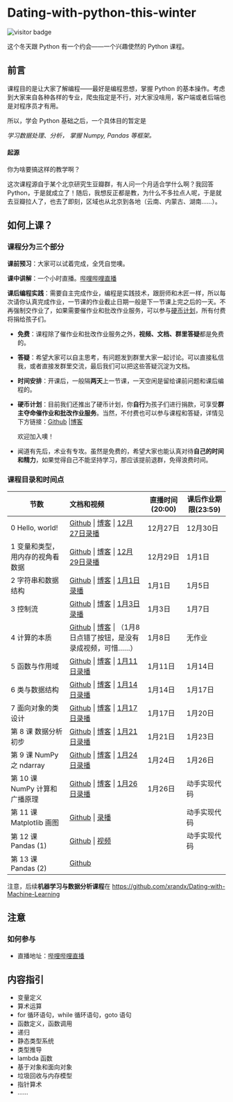 #  Dating-with-python-this-winter

![visitor badge](https://visitor-badge.glitch.me/badge?page_id=xrandx.Dating-with-python-this-winter)

这个冬天跟 Python 有一个约会——一个兴趣使然的 Python 课程。


## 前言

课程目的是让大家了解编程——最好是编程思想，掌握 Python 的基本操作。考虑到大家来自各种各样的专业，爬虫指定是不行，对大家没啥用，客户端或者后端也是对程序员才有用。

所以，学会 Python 基础之后，一个具体目的暂定是

*学习数据处理、分析， 掌握 Numpy, Pandas 等框架。*

#### 起源

你为啥要搞这样的教学啊？

这次课程源自于某个北京研究生豆瓣群，有人问一个月适合学什么啊？我回答 Python，于是就成立了！随后，我想反正都是教，为什么不多拉点人呢，于是就去豆瓣拉人了，也去了即刻，区域也从北京到各地（云南、内蒙古、湖南……）。

## 如何上课？

### 课程分为三个部分

**课前预习**：大家可以试着完成，全凭自觉噢。

**课中讲解**：一个小时直播。[哔哩哔哩直播](https://live.bilibili.com/383441
)

**课后编程实践**：需要自主完成作业，编程是实践技术，跟厨师和木匠一样，所以每次请你认真完成作业，一节课的作业截止日期一般是下一节课上完之后的一天。不再强制交作业了，如果需要催作业和批改作业服务，可以参与[硬币计划](https://github.com/xrandx/Dating-with-python-this-winter/blob/master/Coin-Project.md)，所有付费将捐给孩子们。

- **免费**：课程除了催作业和批改作业服务之外，**视频、文档、群里答疑**都是免费的。

- **答疑**：希望大家可以自主思考，有问题发到群里大家一起讨论。可以直接私信我，或者直接发群里交流，最后我们可以把这些答疑沉淀为文档。

- **时间安排**：开课后，一般隔**两天**上一节课，一天空闲是留给课前问题和课后编程的。

- **硬币计划**：目前我们还推出了硬币计划，你**自行**为孩子们进行捐款，可享受**群主夺命催作业和批改作业服务**。当然，不付费也可以参与课程和答疑，详情见下方链接：[Github](https://github.com/xrandx/Dating-with-python-this-winter/blob/master/Coin-Project.md) |[博客](http://benearyou.com/coin-project/)

  欢迎加入噢！

- 闻道有先后，术业有专攻。虽然是免费的，希望大家也能认真对待**自己的时间和精力**，如果觉得自己不能坚持学习，那应该提前退群，免得浪费时间。

### 课程目录和时间点

| 节数 | 文档和视频 | 直播时间(20:00) | 课后作业期限(23:59) |
| ---- | :----------------------------------------------------------- | --------------- | ------------------- |
| 0 Hello, world! | [Github](https://github.com/xrandx/Dating-with-python-this-winter/blob/master/%E7%AC%AC%200%20%E8%AF%BE%20Hello%2C%20world!.md)  \| [博客](http://benearyou.com/lesson-0-hello-world/) \| [12月27日录播 ](https://www.bilibili.com/video/BV1G54y1x7Cw) | 12月27日        | 12月30日            |
| 1 变量和类型，用内存的视角看数据 | [Github](https://github.com/xrandx/Dating-with-python-this-winter/blob/master/%E7%AC%AC%201%20%E8%AF%BE%20%E6%95%B0%E6%8D%AE%E7%B1%BB%E5%9E%8B%EF%BC%8C%E7%94%A8%E5%86%85%E5%AD%98%E7%9A%84%E8%A7%86%E8%A7%92%E7%9C%8B%E6%95%B0%E6%8D%AE.md)  \| [博客](http://benearyou.com/variables-and-types-data-from-the-perspective-of-memory/) \| [12月29日录播](https://www.bilibili.com/video/bv13K411g7Sz) | 12月29日        | 1月1日              |
| 2 字符串和数据结构 | [Github](https://github.com/xrandx/Dating-with-python-this-winter/blob/master/%E7%AC%AC%202%20%E8%AF%BE%20%E5%AD%97%E7%AC%A6%E4%B8%B2%E5%92%8C%E6%95%B0%E6%8D%AE%E7%BB%93%E6%9E%84.md)  \| [博客](http://benearyou.com/lesson-3-strings-and-data-structures/) \| [1月1日录播](https://www.bilibili.com/video/BV1Ei4y1F7Ay/) | 1月1日          | 1月5日              |
| 3 控制流 | [Github](https://github.com/xrandx/Dating-with-python-this-winter/blob/master/%E7%AC%AC%203%20%E8%AF%BE%20%E6%8E%A7%E5%88%B6%E6%B5%81.md) \| [博客](http://benearyou.com/lesson-3-control-flow/) \| [1月3日录播](https://www.bilibili.com/video/BV1tr4y1T722) | 1月3日          | 1月7日              |
| 4 计算的本质 | [Github](https://github.com/xrandx/Dating-with-python-this-winter/blob/master/%E7%AC%AC%204%20%E8%AF%BE%20%E8%AE%A1%E7%AE%97%E7%9A%84%E6%9C%AC%E8%B4%A8.md) \| [博客](http://benearyou.com/lesson-4-the-nature-of-computation/) \| （1月8日点错了按钮，是没有录成视频，可惜……） | 1月8日          | 无作业              |
| 5 函数与作用域 | [Github](https://github.com/xrandx/Dating-with-python-this-winter/blob/master/%E7%AC%AC%205%20%E8%AF%BE%20%E5%87%BD%E6%95%B0%E3%80%81%E4%BD%9C%E7%94%A8%E5%9F%9F%E4%B8%8E%E9%80%92%E5%BD%92.md) \| [博客](http://benearyou.com/function-scope-and-recursion/) \| [1月11日录播](https://www.bilibili.com/video/BV1hr4y1T7mz/) | 1月11日    | 1月14日      |
| 6 类与数据结构 | [Github](https://github.com/xrandx/Dating-with-python-this-winter/blob/master/%E7%AC%AC%206%20%E8%AF%BE%20%E7%B1%BB%E4%B8%8E%E6%95%B0%E6%8D%AE%E7%BB%93%E6%9E%84.md) \| [博客](http://benearyou.com/class-and-data-structure/) \| [1月14日录播](https://www.bilibili.com/video/BV1hr4y1T7mz/) | 1月14日 | 1月17日 |
| 7 面向对象的类设计 | [Github](https://github.com/xrandx/Dating-with-python-this-winter/blob/master/%E7%AC%AC%207%20%E8%AF%BE%20%E9%9D%A2%E5%90%91%E5%AF%B9%E8%B1%A1%E7%9A%84%E7%B1%BB%E8%AE%BE%E8%AE%A1.md) \| [博客](http://benearyou.com/lesson-7-object-oriented-class-design/) \| [1月17日录播]() | 1月17日 | 1月20日 |
| 第 8 课 数据分析初步 | [Github](https://github.com/xrandx/Dating-with-python-this-winter/blob/master/%E7%AC%AC%208%20%E8%AF%BE%20%E6%95%B0%E6%8D%AE%E5%88%86%E6%9E%90%E5%88%9D%E6%AD%A5.md) \| [博客](http://benearyou.com/lesson-8-preliminary-data-analysis/) \| [1月21日录播](https://www.bilibili.com/video/BV1ny4y1p7ib/) | 1月21日 | 1月23日 |
| 第 9 课 NumPy 之 ndarray | [Github](https://github.com/xrandx/Dating-with-python-this-winter/blob/master/%E7%AC%AC%208%20%E8%AF%BE%20%E6%95%B0%E6%8D%AE%E5%88%86%E6%9E%90%E5%88%9D%E6%AD%A5.md) \| [博客](http://benearyou.com/lesson-8-preliminary-data-analysis/) \| [1月24日录播](https://www.bilibili.com/video/BV1Et4y167QC/) | 1月24日 | 1月26日 |
| 第 10 课 NumPy 计算和广播原理 | [Github](https://github.com/xrandx/Dating-with-python-this-winter/blob/master/%E7%AC%AC%2010%20%E8%AF%BE%20NumPy%20%E8%AE%A1%E7%AE%97%E5%92%8C%E5%B9%BF%E6%92%AD%E5%8E%9F%E7%90%86.md) \| [博客](http://benearyou.com/lesson-10-numpy-computing-and-broadcasting-principles/) \| [1月26日录播](https://www.bilibili.com/video/BV1e54y1s7L9/) | 1月26日 | 动手实现代码 |
| 第 11 课 Matplotlib 画图 | [Github](https://github.com/xrandx/Dating-with-python-this-winter/blob/master/%E7%AC%AC%2011%20%E8%AF%BE%20Matplotlib%20%E7%94%BB%E5%9B%BE.md) \| [录播](https://www.bilibili.com/video/BV1cX4y1N7uG/) |  | 动手实现代码 |
| 第 12 课 Pandas (1) | [Github](https://github.com/xrandx/Dating-with-python-this-winter/blob/master/%E7%AC%AC%2012%20%E8%AF%BE%20Pandas%20(1).md) \| [视频](https://www.bilibili.com/video/BV1ko4y1d77U/) |  | 动手实现代码 |
| 第 13 课 Pandas (2) | [Github](https://github.com/xrandx/Dating-with-python-this-winter/blob/master/%E7%AC%AC%2013%20%E8%AF%BE%20Pandas%20(2).md) | |  |

注意，后续**机器学习与数据分析课程**在
https://github.com/xrandx/Dating-with-Machine-Learning

## 注意
### 如何参与
- 直播地址：[哔哩哔哩直播](https://live.bilibili.com/383441
)


## 内容指引

- 变量定义
- 算术运算
- for 循环语句，while 循环语句，goto 语句
- 函数定义，函数调用
- 递归
- 静态类型系统
- 类型推导
- lambda 函数
- 基于对象和面向对象
- 垃圾回收与内存模型
- 指针算术
- ……


